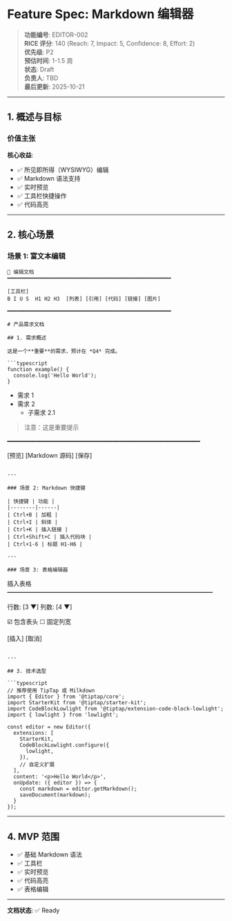 # Feature Spec: Markdown 编辑器

> **功能编号**: EDITOR-002  
> **RICE 评分**: 140 (Reach: 7, Impact: 5, Confidence: 8, Effort: 2)  
> **优先级**: P2  
> **预估时间**: 1-1.5 周  
> **状态**: Draft  
> **负责人**: TBD  
> **最后更新**: 2025-10-21

---

## 1. 概述与目标

### 价值主张

**核心收益**:

- ✅ 所见即所得（WYSIWYG）编辑
- ✅ Markdown 语法支持
- ✅ 实时预览
- ✅ 工具栏快捷操作
- ✅ 代码高亮

---

## 2. 核心场景

### 场景 1: 富文本编辑

````
📝 编辑文档
━━━━━━━━━━━━━━━━━━━━━━━━━━━━━━━━━━━━━━━━━━━━━━━━━━━━━

[工具栏]
B I U S  H1 H2 H3  [列表] [引用] [代码] [链接] [图片]

━━━━━━━━━━━━━━━━━━━━━━━━━━━━━━━━━━━━━━━━━━━━━━━━━━━━━

# 产品需求文档

## 1. 需求概述

这是一个**重要**的需求，预计在 *Q4* 完成。

```typescript
function example() {
  console.log('Hello World');
}
````

- 需求 1
- 需求 2
  - 子需求 2.1

> 注意：这是重要提示

━━━━━━━━━━━━━━━━━━━━━━━━━━━━━━━━━━━━━━━━━━━━━━━━━━━━━

[预览] [Markdown 源码] [保存]

```

---

### 场景 2: Markdown 快捷键

| 快捷键 | 功能 |
|--------|------|
| Ctrl+B | 加粗 |
| Ctrl+I | 斜体 |
| Ctrl+K | 插入链接 |
| Ctrl+Shift+C | 插入代码块 |
| Ctrl+1-6 | 标题 H1-H6 |

---

### 场景 3: 表格编辑器

```

插入表格
━━━━━━━━━━━━━━━━━━━━━━━━━━━━━━━━━━

行数: [3 ▼]
列数: [4 ▼]

☑️ 包含表头
☐ 固定列宽

[插入] [取消]

````

---

## 3. 技术选型

```typescript
// 推荐使用 TipTap 或 Milkdown
import { Editor } from '@tiptap/core';
import StarterKit from '@tiptap/starter-kit';
import CodeBlockLowlight from '@tiptap/extension-code-block-lowlight';
import { lowlight } from 'lowlight';

const editor = new Editor({
  extensions: [
    StarterKit,
    CodeBlockLowlight.configure({
      lowlight,
    }),
    // 自定义扩展
  ],
  content: '<p>Hello World</p>',
  onUpdate: ({ editor }) => {
    const markdown = editor.getMarkdown();
    saveDocument(markdown);
  }
});
````

---

## 4. MVP 范围

- ✅ 基础 Markdown 语法
- ✅ 工具栏
- ✅ 实时预览
- ✅ 代码高亮
- ✅ 表格编辑

---

**文档状态**: ✅ Ready
